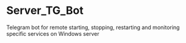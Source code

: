 # Server_TG_Bot
Telegram bot for remote starting, stopping, restarting and monitoring specific services on Windows server
